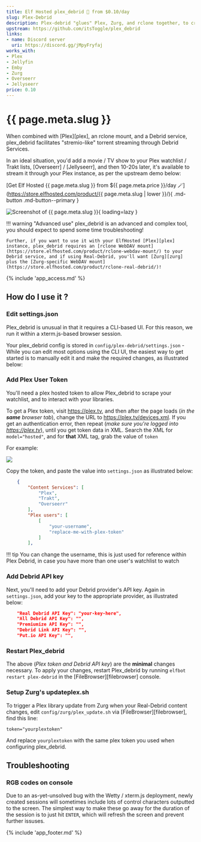 ```yaml
---
title: Elf Hosted plex_debrid 🧝 from $0.10/day
slug: Plex-Debrid
description: Plex-debrid "glues" Plex, Zurg, and rclone together, to create an "infinite streaming" solution for Real Debrid
upstream: https://github.com/itsToggle/plex_debrid
links:
- name: Discord server
  uri: https://discord.gg/jMpyFryfaj
works_with:
- Plex
- Jellyfin
- Emby
- Zurg
- Overseerr
- Jellyseerr
price: 0.10
---
```


# {{ page.meta.slug }}

When combined with [Plex][plex], an rclone mount, and a Debrid service, plex_debrid facilitates "stremio-like" torrent streaming through Debrid Services.

In an ideal situation, you'd add a movie / TV show to your Plex watchlist / Trakt lists, [Overseerr] / [Jellyseerr], and then 10-20s later, it's available to stream it through your Plex instance, as per the upstream demo below:

[Get Elf Hosted {{ page.meta.slug }} from ${{ page.meta.price }}/day :magic_wand:](https://store.elfhosted.com/product/{{ page.meta.slug | lower }}/){ .md-button .md-button--primary }

![Screenshot of {{ page.meta.slug }}](/images/plex-debrid-demo.gif){ loading=lazy }

!!! warning "Advanced use"
    plex_debrid is an advanced and complex tool, you should expect to spend some time troubleshooting!

    Further, if you want to use it with your ElfHosted [Plex][plex] instance, plex_debrid requires an [rclone WebDAV mount](https://store.elfhosted.com/product/rclone-webdav-mount/) to your Debrid service, and if using Real-Debrid, you'll want [Zurg][zurg] plus the [Zurg-specific WebDAV mount](https://store.elfhosted.com/product/rclone-real-debrid/)!

{% include 'app_access.md' %}

## How do I use it ?

### Edit settings.json

Plex_debrid is unusual in that it requires a CLI-based UI. For this reason, we run it within a xterm.js-based browser session.

Your plex_debrid config is stored in `config/plex-debrid/settings.json` - While you can edit most options using the CLI UI, the easiest way to get started is to manually edit it and make the required changes, as illustrated below:

### Add Plex User Token

You'll need a plex hosted token to allow Plex_debrid to scrape your watchlist, and to interact with your libraries.

To get a Plex token, visit https://plex.tv, and then after the page loads (*in the **same** browser tab*), change the URL to https://plex.tv/devices.xml. If you get an authentication error, then repeat (*make sure you're logged into https://plex.tv*), until you get token data in XML. Search the XML for `model="hosted"`, and for **that** XML tag, grab the value of `token`

For example:

![](/images/plex-debrid-find-plex-token.png)

Copy the token, and paste the value into `settings.json` as illustrated below:

```` json hl_lines="10" linenums="1"
    {
        "Content Services": [
            "Plex",
            "Trakt",
            "Overseerr"
        ],
        "Plex users": [
            [
                "your-username",
                "replace-me-with-plex-token"
            ]
        ],
````

!!! tip
    You can change the username, this is just used for reference within Plex Debrid, in case you have more than one user's watchlist to watch

### Add Debrid API key

Next, you'll need to add your Debrid provider's API key. Again in `settings.json`, add your key to the appropriate provider, as illustrated below:

```` json hl_lines="1" linenums="284"
    "Real Debrid API Key": "your-key-here",
    "All Debrid API Key": "",
    "Premiumize API Key": "",
    "Debrid Link API Key": "",
    "Put.io API Key": "",
````

### Restart Plex_debrid

The above (*Plex token and Debrid API key*) are the **minimal** changes necessary. To apply your changes, restart Plex_debrid by running `elfbot restart plex-debrid` in the [FileBrowser][filebrowser] console.

### Setup Zurg's updateplex.sh

To trigger a Plex library update from Zurg when your Real-Debrid content changes, edit `config/zurg/plex_update.sh` via [FileBrowser][filebrowser], find this line:

```
token="yourplextoken"
```

And replace `yourplextoken` with the same plex token you used when configuring plex_debrid.

## Troubleshooting

### RGB codes on console

Due to an as-yet-unsolved bug with the Wetty / xterm.js deployment, newly created sessions will sometimes include lots of control characters outputted to the screen. The simplest way to make these go away for the duration of the session is to just hit `ENTER`, which will refresh the screen and prevent further issuses.

{% include 'app_footer.md' %}